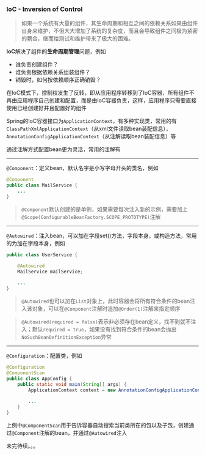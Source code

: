 ### IoC - Inversion of Control

> 如果一个系统有大量的组件，其生命周期和相互之间的依赖关系如果由组件自身来维护，不但大大增加了系统的复杂度，而且会导致组件之间极为紧密的耦合，继而给测试和维护带来了极大的困难。

**IoC**解决了组件的**生命周期管理**问题，例如

- 谁负责创建组件？
- 谁负责根据依赖关系组装组件？
- 销毁时，如何按依赖顺序正确销毁？

在IoC模式下，控制权发生了反转，即从应用程序转移到了IoC容器，所有组件不再由应用程序自己创建和配置，而是由IoC容器负责，这样，应用程序只需要直接使用已经创建好并且配置好的组件

Spring的IoC容器接口为`ApplicationContext`，有多种实现类，常用的有`ClassPathXmlApplicationContext`（从xml文件读取bean装配信息），`AnnotationConfigApplicationContext`（从注解读取bean装配信息）等

通过注解方式配置bean更为灵活，常用的注解有

---

`@Component`：定义bean，默认名字是小写字母开头的类名，例如

```java
@Component
public class MailService {
    ...
}
```

> `@Component`默认创建的是单例，如果需要每次注入新的示例，需要加上`@Scope(ConfigurableBeanFactory.SCOPE_PROTOTYPE)`注解

---

`@Autowired`：注入bean，可以加在字段set()方法，字段本身，或构造方法，常用的为加在字段本身，例如

```java
public class UserService {

    @Autowired
    MailService mailService;
    
    ...
}
```

> `@Autowired`也可以加在`List`对象上，此时容器会将所有符合条件的bean注入该对象，可以在`@Component`注解时追加`@Order(1)`注解来指定顺序

> `@Autowired(required = false)`表示非必须存在bean定义，找不到就不注入；默认`required = true`，如果没有找到符合条件的bean会抛出`NoSuchBeanDefinitionException`异常

---

`@Configuration`：配置类，例如

```java
@Configuration
@ComponentScan
public class AppConfig {
    public static void main(String[] args) {
        ApplicationContext context = new AnnotationConfigApplicationContext(AppConfig.class);
        
        ...
    }
}
```

上例中`@ComponentScan`用于告诉容器自动搜索当前类所在的包以及子包，创建通过`@Component`注解的bean，并通过`@Autowired`注入

未完待续。。。